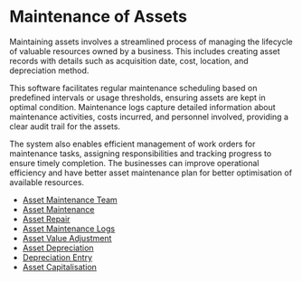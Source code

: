 # Maintenance of Assets

Maintaining assets involves a streamlined process of managing the lifecycle of valuable resources owned by a business. This includes creating asset records with details such as acquisition date, cost, location, and depreciation method.

This software facilitates regular maintenance scheduling based on predefined intervals or usage thresholds, ensuring assets are kept in optimal condition. Maintenance logs capture detailed information about maintenance activities, costs incurred, and personnel involved, providing a clear audit trail for the assets.

The system also enables efficient management of work orders for maintenance tasks, assigning responsibilities and tracking progress to ensure timely completion. The businesses can improve operational efficiency and have better asset maintenance plan for better optimisation of available resources.

* <ins>[Asset Maintenance Team](asset_maintenance_team.md)</ins>
* <ins>[Asset Maintenance](asset_maintenance.md)</ins>
* <ins>[Asset Repair](assets_repair.md)</ins>
* <ins>[Asset Maintenance Logs](asset_maintenance_logs.md)</ins>
* <ins>[Asset Value Adjustment](asset_value_adjustment.md)</ins>
* <ins>[Asset Depreciation](asset_depreciation.md)</ins>
* <ins>[Depreciation Entry](depreciation_entry.md)</ins>
* <ins>[Asset Capitalisation](asset_capitalization.md)</ins>
